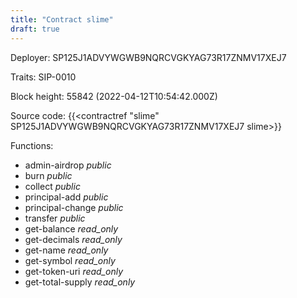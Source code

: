 ```yaml
---
title: "Contract slime"
draft: true
---
```

Deployer: SP125J1ADVYWGWB9NQRCVGKYAG73R17ZNMV17XEJ7

Traits:
 SIP-0010



Block height: 55842 (2022-04-12T10:54:42.000Z)

Source code: {{<contractref "slime" SP125J1ADVYWGWB9NQRCVGKYAG73R17ZNMV17XEJ7 slime>}}

Functions:

* admin-airdrop _public_
* burn _public_
* collect _public_
* principal-add _public_
* principal-change _public_
* transfer _public_
* get-balance _read_only_
* get-decimals _read_only_
* get-name _read_only_
* get-symbol _read_only_
* get-token-uri _read_only_
* get-total-supply _read_only_
